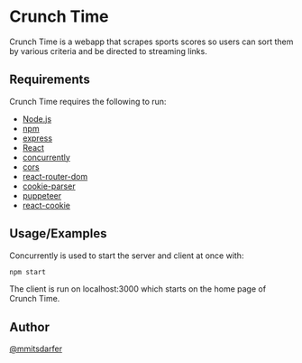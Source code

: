 # Crunch Time

Crunch Time is a webapp that scrapes sports scores so users can sort them by various criteria
and be directed to streaming links.


## Requirements
Crunch Time requires the following to run:
* [Node.js](https://nodejs.org/en)
* [npm](https://www.npmjs.com/)
* [express](https://expressjs.com/)
* [React](https://react.dev/)
* [concurrently](https://www.npmjs.com/package/concurrently)
* [cors](https://www.npmjs.com/package/cors)
* [react-router-dom](https://www.npmjs.com/package/react-router-dom)
* [cookie-parser](https://www.npmjs.com/package/cookie-parser)
* [puppeteer](https://pptr.dev/)
* [react-cookie](https://www.npmjs.com/package/react-cookie)


## Usage/Examples

Concurrently is used to start the server and client at once with:
```javascript
npm start
```
The client is run on localhost:3000 which starts on the home page of Crunch Time.


## Author

[@mmitsdarfer](https://www.github.com/mmitsdarfer)

